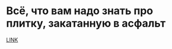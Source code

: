 # Всё, что вам надо знать про плитку, закатанную в асфальт



[LINK](https://varlamov.ru/1465868.html)